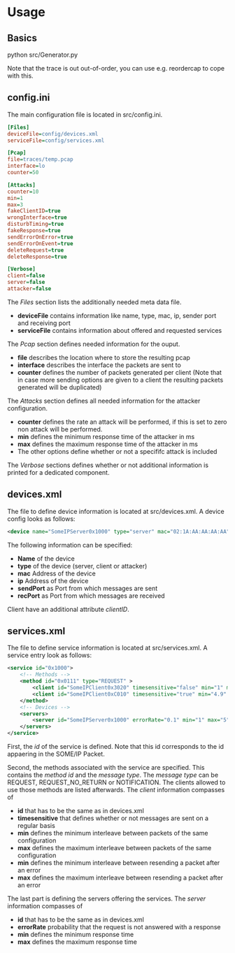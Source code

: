 # Usage

## Basics

python src/Generator.py

Note that the trace is out out-of-order, you can use e.g. reordercap to cope with this.

## config.ini

The main configuration file is located in src/config.ini.

``` ini
[Files]
deviceFile=config/devices.xml
serviceFile=config/services.xml

[Pcap]
file=traces/temp.pcap
interface=lo
counter=50

[Attacks]
counter=10
min=1
max=3
fakeClientID=true
wrongInterface=true
disturbTiming=true
fakeResponse=true
sendErrorOnError=true
sendErrorOnEvent=true
deleteRequest=true
deleteResponse=true

[Verbose]
client=false
server=false
attacker=false
```

The *Files* section lists the additionally needed meta data file.
 * **deviceFile** contains information like name, type, mac, ip, sender port and receiving port
 * **serviceFile** contains information about offered and requested services

The *Pcap* section defines needed information for the ouput.
 * **file** describes the location where to store the resulting pcap
 * **interface** describes the interface the packets are sent to
 * **counter** defines the number of packets generated per client (Note that in case more sending options are given to a client the resulting packets generated will be duplicated)

The *Attacks* section defines all needed information for the attacker configuration.
 * **counter** defines the rate an attack will be performed, if this is set to zero non attack will be performed.
 * **min** defines the minimum response time of the attacker in ms
 * **max** defines the maximum response time of the attacker in ms
 * The other options define whether or not a specififc attack is included

The *Verbose* sections defines whether or not additional information is printed for a dedicated component.

## devices.xml

The file to define device information is located at src/devices.xml. 
A device config looks as follows:

``` xml
<device name="SomeIPServer0x1000" type="server" mac="02:1A:AA:AA:AA:AA" ip="10.0.0.1" sendPort="30491" recPort="30491" />
```

The following information can be specified:
 * **Name** of the device
 * **type** of the device (server, client or attacker)
 * **mac** Address of the device
 * **ip** Address of the device
 * **sendPort** as Port from which messages are sent
 * **recPort** as Port from which messages are received

Client have an additional attribute *clientID*.

## services.xml

The file to define service information is located at src/services.xml.
A service entry look as follows:

``` xml
<service id="0x1000">
	<!-- Methods -->
	<method id="0x0111" type="REQUEST" >
		<client id="SomeIPClient0x3020" timesensitive="false" min="1" max="10" resendMin="2" resendMax="3" />
		<client id="SomeIPClient0xC010" timesensitive="true" min="4.9" max="5.1" resendMin="2" resendMax="3" />
	</method>
	<!-- Devices -->
	<servers>
		<server id="SomeIPServer0x1000" errorRate="0.1" min="1" max="5"/>
	</servers>	
</service>
```

First, the *id* of the service is defined.
Note that this id corresponds to the id appaering in the SOME/IP Packet.

Second, the methods associated with the service are specified.
This contains the *method id* and the *message type*.
The *message type* can be REQUEST, REQUEST_NO_RETURN or NOTIFICATION.
The clients allowed to use those methods are listed afterwards.
The *client* information compasses of
 * **id** that has to be the same as in devices.xml
 * **timesensitive** that defines whether or not messages are sent on a regular basis
 * **min** defines the minimum interleave between packets of the same configuration
 * **max** defines the maximum interleave between packets of the same configuration
 * **min** defines the minimum interleave between resending a packet after an error
 * **max** defines the maximum interleave between resending a packet after an error

The last part is defining the servers offering the services.
The *server* information compasses of
 * **id** that has to be the same as in devices.xml
 * **errorRate** probability that the request is not answered with a response
 * **min** defines the minimum response time 
 * **max** defines the maximum response time 

